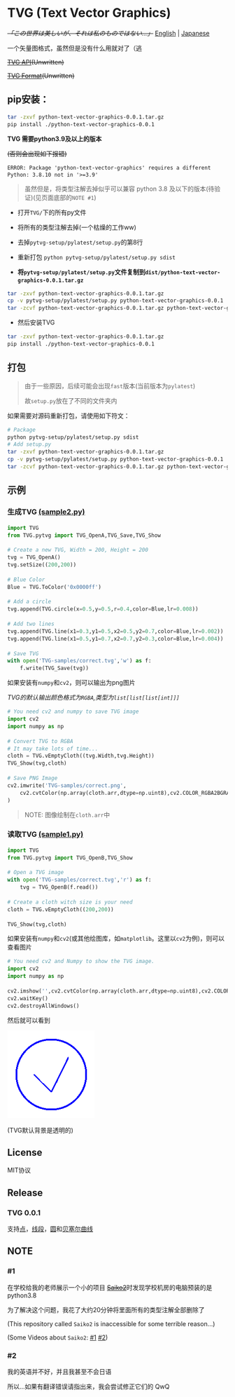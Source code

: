 # TVG (Text Vector Graphics)

~~*「この世界は美しいが、それは私のものではない...」*~~ [English](/README.MD) | [Japanese](/Sad/JA/README-JA.MD)

一个矢量图格式，虽然但是没有什么用就对了（逃

~~[TVG API]()(Unwritten)~~

~~[TVG Format]()(Unwritten)~~

## pip安装：

```bash
tar -zxvf python-text-vector-graphics-0.0.1.tar.gz
pip install ./python-text-vector-graphics-0.0.1
```

**TVG 需要python3.9及以上的版本**

~~(否则会出现如下报错)~~
```
ERROR: Package 'python-text-vector-graphics' requires a different Python: 3.8.10 not in '>=3.9'
```

> 虽然但是，将类型注解去掉似乎可以兼容 python 3.8 及以下的版本(待验证)(见页面底部的`NOTE #1`)

+ 打开`TVG/`下的所有py文件

+ 将所有的类型注解去掉(一个枯燥的工作ww)

+ 去掉`pytvg-setup/pylatest/setup.py`的第8行

+ 重新打包 `python pytvg-setup/pylatest/setup.py sdist`

+ **将`pytvg-setup/pylatest/setup.py`文件复制到`dist/python-text-vector-graphics-0.0.1.tar.gz`**
```bash
tar -zxvf python-text-vector-graphics-0.0.1.tar.gz
cp -v pytvg-setup/pylatest/setup.py python-text-vector-graphics-0.0.1
tar -zcvf python-text-vector-graphics-0.0.1.tar.gz python-text-vector-graphics-0.0.1
```
+ 然后安装TVG
```bash
tar -zxvf python-text-vector-graphics-0.0.1.tar.gz
pip install ./python-text-vector-graphics-0.0.1
```

## 打包

> 由于一些原因，后续可能会出现`fast`版本(当前版本为`pylatest`)
> 
> 故`setup.py`放在了不同的文件夹内

如果需要对源码重新打包，请使用如下符文：
```bash
# Package
python pytvg-setup/pylatest/setup.py sdist
# Add setup.py
tar -zxvf python-text-vector-graphics-0.0.1.tar.gz
cp -v pytvg-setup/pylatest/setup.py python-text-vector-graphics-0.0.1
tar -zcvf python-text-vector-graphics-0.0.1.tar.gz python-text-vector-graphics-0.0.1
```

## 示例

### 生成TVG [(sample2.py)](/sample2.py)
```python
import TVG
from TVG.pytvg import TVG_OpenA,TVG_Save,TVG_Show

# Create a new TVG, Width = 200, Height = 200
tvg = TVG_OpenA()
tvg.setSize((200,200))

# Blue Color
Blue = TVG.ToColor('0x0000ff')

# Add a circle
tvg.append(TVG.circle(x=0.5,y=0.5,r=0.4,color=Blue,lr=0.008))

# Add two lines
tvg.append(TVG.line(x1=0.3,y1=0.5,x2=0.5,y2=0.7,color=Blue,lr=0.002))
tvg.append(TVG.line(x1=0.5,y1=0.7,x2=0.7,y2=0.3,color=Blue,lr=0.004))

# Save TVG
with open('TVG-samples/correct.tvg','w') as f:
    f.write(TVG_Save(tvg))
```
如果安装有`numpy`和`cv2`，则可以输出为png图片

*TVG的默认输出颜色格式为`RGBA`,类型为`list[list[list[int]]]`*

```python
# You need cv2 and numpy to save TVG image
import cv2
import numpy as np

# Convert TVG to RGBA
# It may take lots of time...
cloth = TVG.vEmptyCloth((tvg.Width,tvg.Height))
TVG_Show(tvg,cloth)

# Save PNG Image
cv2.imwrite('TVG-samples/correct.png',
    cv2.cvtColor(np.array(cloth.arr,dtype=np.uint8),cv2.COLOR_RGBA2BGRA)
)
```

> NOTE: 图像绘制在`cloth.arr`中

### 读取TVG [(sample1.py)](/sample1.py)

```python
import TVG
from TVG.pytvg import TVG_OpenB,TVG_Show

# Open a TVG image
with open('TVG-samples/correct.tvg','r') as f:
    tvg = TVG_OpenB(f.read())

# Create a cloth witch size is your need
cloth = TVG.vEmptyCloth((200,200))

TVG_Show(tvg,cloth)
```

如果安装有`numpy`和`cv2`(或其他绘图库，如`matplotlib`。这里以`cv2`为例)，则可以查看图片

```python
# You need cv2 and Numpy to show the TVG image.
import cv2
import numpy as np

cv2.imshow('',cv2.cvtColor(np.array(cloth.arr,dtype=np.uint8),cv2.COLOR_RGBA2BGRA))
cv2.waitKey()
cv2.destroyAllWindows()
```

然后就可以看到

![Sample](/Sad/correct.backup.png)

(TVG默认背景是透明的)

## License

MIT协议

## Release

### TVG 0.0.1

支持[点](/TVG/point.py)，[线段](/TVG/line.py)，[圆](/TVG/circle.py)和[贝塞尔曲线](/TVG/bezier_curve.py)

## NOTE

### #1

在学校给我的老师展示一个小的项目
~~[Saiko2]()~~时发现学校机房的电脑预装的是python3.8

为了解决这个问题，我花了大约20分钟将里面所有的类型注解全部删除了

(This repository called `Saiko2` is inaccessible for some terrible reason...)

(Some Videos about `Saiko2`: [#1](https://www.bilibili.com/video/BV1Hw411x7Gr/) [#2](https://www.bilibili.com/video/BV1Y94y1V7tJ/))

### #2

我的英语并不好，并且我甚至不会日语

所以...如果有翻译错误请指出来，我会尝试修正它们的 QwQ
